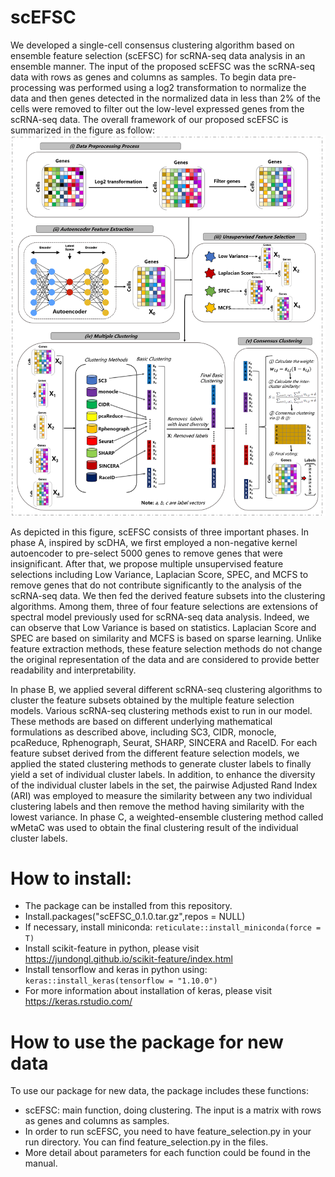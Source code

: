 # scEFSC
We developed a single-cell consensus clustering algorithm based on ensemble feature selection (scEFSC) for scRNA-seq data analysis in an ensemble manner. The input of the proposed scEFSC was the scRNA-seq data with rows as genes and columns as samples. To begin data pre-processing was performed using a log2 transformation to normalize the data and then genes detected in the normalized data in less than 2% of the cells were removed to filter out the low-level expressed genes from the scRNA-seq data. The overall framework of our proposed scEFSC is summarized in the figure as follow:
![Image text](https://raw.githubusercontent.com/Conan-Bian/scEFSC/main/img/scEFSC.png) 

As depicted in this figure, scEFSC consists of three important phases. In phase A, inspired by scDHA, we first employed a non-negative kernel autoencoder to pre-select 5000 genes to remove genes that were insignificant. After that, we propose multiple unsupervised feature selections including Low Variance, Laplacian Score, SPEC, and MCFS to remove genes that do not contribute significantly to the analysis of the scRNA-seq data. We then fed the derived feature subsets into the clustering algorithms. Among them, three of four feature selections are extensions of spectral model previously used for scRNA-seq data analysis. Indeed, we can observe that Low Variance is based on statistics. Laplacian Score and SPEC are based on similarity and MCFS is based on sparse learning. Unlike feature extraction methods, these feature selection methods do not change the original representation of the data and are considered to provide better readability and interpretability. 

In phase B, we applied several different scRNA-seq clustering algorithms to cluster the feature subsets obtained by the multiple feature selection models. Various scRNA-seq clustering methods exist to run in our model. These methods are based on different underlying mathematical formulations as described above, including SC3, CIDR, monocle, pcaReduce, Rphenograph, Seurat, SHARP, SINCERA and RaceID. For each feature subset derived from the different feature selection models, we applied the stated clustering methods to generate cluster labels to finally yield a set of individual cluster labels. In addition, to enhance the diversity of the individual cluster labels in the set, the pairwise Adjusted Rand Index (ARI) was employed to measure the similarity between any two individual clustering labels and then remove the method having similarity with the lowest variance. In phase C, a weighted-ensemble clustering method called wMetaC was used to obtain the final clustering result of the individual cluster labels.

# How to install:
- The package can be installed from this repository.
- Install.packages("scEFSC_0.1.0.tar.gz",repos = NULL)
- If necessary, install miniconda: `reticulate::install_miniconda(force = T)`
- Install scikit-feature in python,  please visit https://jundongl.github.io/scikit-feature/index.html
- Install tensorflow and keras in python using: `keras::install_keras(tensorflow = "1.10.0")`
- For more information about installation of keras, please visit https://keras.rstudio.com/

# How to use the package for new data 
To use our package for new data, the package includes these functions:  
- scEFSC: main function, doing clustering. The input is a matrix with rows as genes and columns as samples.
- In order to run scEFSC, you need to have feature_selection.py in your run directory. You can find feature_selection.py in the files.
- More detail about parameters for each function could be found in the manual.
